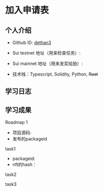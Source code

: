 # 加入申请表

## 个人介绍

- Github ID: [dethan3](https://github.com/dethan3)

- Sui testnet 地址（用来检查任务）:
- Sui mainnet 地址（用来发奖给励）:

- 技术栈：Typescript, Solidity, Python, ~~Rust~~

## 学习日志

## 学习成果

Roadmap  1  

- 项目源码:
- 发布的packageid

task1

- packageid:
- nft的hash：

task2

task3
